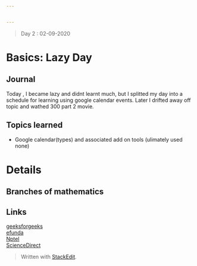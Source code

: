 ```yaml
---


---
```


<blockquote>
<p>Day 2 : 02-09-2020</p>
</blockquote>
<h1 id="basics--lazy-day">Basics:  Lazy Day</h1>
<h2 id="journal">Journal</h2>
<p>Today , I became lazy and didnt learnt much, but I splitted my day into a schedule for learning using google calendar events. Later I drifted away  off topic and wathed 300 part 2 movie.</p>
<h2 id="topics-learned">Topics learned</h2>
<ul>
<li>Google calendar(types) and associated add on tools (ulimately used none)</li>
</ul>
<h1 id="details">Details</h1>
<h2 id="branches-of-mathematics">Branches of mathematics</h2>
<h2 id="links">Links</h2>
<p><a href="https://www.geeksforgeeks.org/engineering-mathematics-tutorials/#logic">geeksforgeeks</a><br>
<a href="https://www.efunda.com/math/math_home/math.cfm">efunda</a><br>
<a href="https://nptel.ac.in/courses/111/105/111105035/">Nptel</a><br>
<a href="https://www.sciencedirect.com/book/9780128097304/engineering-mathematics-with-examples-and-applications">ScienceDirect</a></p>
<blockquote>
<p>Written with <a href="https://stackedit.io/">StackEdit</a>.</p>
</blockquote>

